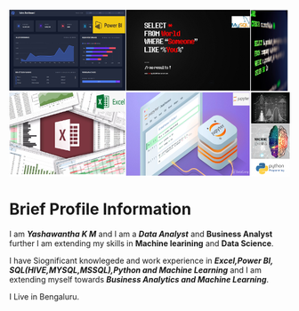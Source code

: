 <img src = "https://github.com/Yashawantha/Yashawantha/blob/main/images/Yashawantha.jpg" height = 300 width = 100%><img>

# Brief Profile Information 

I am ***Yashawantha K M*** and I am a ***Data Analyst***  and **Business Analyst** further I am extending my skills in **Machine learining** and **Data Science**. 

I have Siognificant knowlegede and work experience in  ***Excel,Power BI, SQL(HIVE,MYSQL,MSSQL),Python and Machine Learning*** and I am extending myself towards ***Business Analytics and Machine Learning***.

I Live in Bengaluru. 



<!---
Yashawantha/Yashawantha is a ✨ special ✨ repository because its `README.md` (this file) appears on your GitHub profile.
You can click the Preview link to take a look at your changes.
--->
